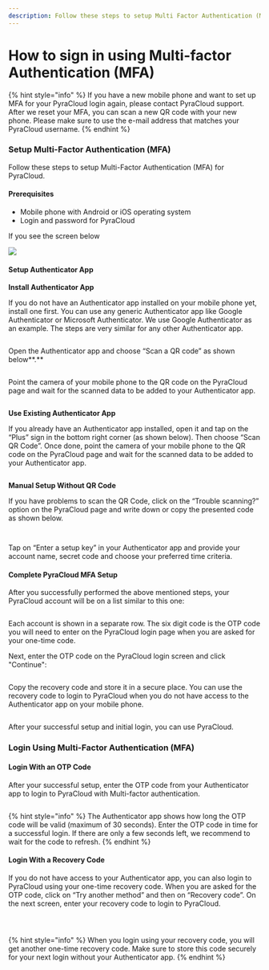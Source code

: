 ```yaml
---
description: Follow these steps to setup Multi Factor Authentication (MFA).
---
```


# How to sign in using Multi-factor Authentication (MFA)

{% hint style="info" %}
If you have a new mobile phone and want to set up MFA for your PyraCloud login again, please contact PyraCloud support. After we reset your MFA, you can scan a new QR code with your new phone. Please make sure to use the e-mail address that matches your PyraCloud username.
{% endhint %}

### Setup Multi-Factor Authentication (MFA)

Follow these steps to setup Multi-Factor Authentication (MFA) for PyraCloud.

#### **Prerequisites**

* Mobile phone with Android or iOS operating system
* Login and password for PyraCloud

If you see the screen below

![](<../../.gitbook/assets/image (7).png>)

#### Setup Authenticator App

**Install Authenticator App**

If you do not have an Authenticator app installed on your mobile phone yet, install one first. You can use any generic Authenticator app like Google Authenticator or Microsoft Authenticator. We use Google Authenticator as an example. The steps are very similar for any other Authenticator app.

<figure><img src="../../.gitbook/assets/image (2) (1).png" alt=""><figcaption></figcaption></figure>

Open the Authenticator app and choose “Scan a QR code” as shown below**.**

<figure><img src="../../.gitbook/assets/image (3) (1).png" alt=""><figcaption></figcaption></figure>

Point the camera of your mobile phone to the QR code on the PyraCloud page and wait for the scanned data to be added to your Authenticator app.

<figure><img src="../../.gitbook/assets/image (4) (1).png" alt=""><figcaption></figcaption></figure>

**Use Existing Authenticator App**

If you already have an Authenticator app installed, open it and tap on the “Plus” sign in the bottom right corner (as shown below). Then choose “Scan QR Code”. Once done, point the camera of your mobile phone to the QR code on the PyraCloud page and wait for the scanned data to be added to your Authenticator app.

<figure><img src="../../.gitbook/assets/image (5) (1).png" alt=""><figcaption></figcaption></figure>

**Manual Setup Without QR Code**

If you have problems to scan the QR Code, click on the “Trouble scanning?” option on the PyraCloud page and write down or copy the presented code as shown below.

<figure><img src="../../.gitbook/assets/image (6) (1).png" alt=""><figcaption></figcaption></figure>

<figure><img src="../../.gitbook/assets/image (7) (1).png" alt=""><figcaption></figcaption></figure>

Tap on “Enter a setup key” in your Authenticator app and provide your account name, secret code and choose your preferred time criteria.

#### Complete PyraCloud MFA Setup

After you successfully performed the above mentioned steps, your PyraCloud account will be on a list similar to this one:

<figure><img src="../../.gitbook/assets/image (8).png" alt=""><figcaption></figcaption></figure>

Each account is shown in a separate row. The six digit code is the OTP code you will need to enter on the PyraCloud login page when you are asked for your one-time code.

Next, enter the OTP code on the PyraCloud login screen and click "Continue":

<figure><img src="../../.gitbook/assets/image (9).png" alt=""><figcaption></figcaption></figure>

Copy the recovery code and store it in a secure place. You can use the recovery code to login to PyraCloud when you do not have access to the Authenticator app on your mobile phone.

<figure><img src="../../.gitbook/assets/image (11).png" alt=""><figcaption></figcaption></figure>

After your successful setup and initial login, you can use PyraCloud.

### Login Using Multi-Factor Authentication (MFA)

#### Login With an OTP Code

After your successful setup, enter the OTP code from your Authenticator app to login to PyraCloud with Multi-factor authentication.

<figure><img src="../../.gitbook/assets/image (12).png" alt=""><figcaption></figcaption></figure>

{% hint style="info" %}
The Authenticator app shows how long the OTP code will be valid (maximum of 30 seconds). Enter the OTP code in time for a successful login. If there are only a few seconds left, we recommend to wait for the code to refresh.
{% endhint %}

#### Login With a Recovery Code

If you do not have access to your Authenticator app, you can also login to PyraCloud using your one-time recovery code. When you are asked for the OTP code, click on “Try another method” and then on “Recovery code”. On the next screen, enter your recovery code to login to PyraCloud.

<figure><img src="../../.gitbook/assets/image (13).png" alt=""><figcaption></figcaption></figure>

<figure><img src="../../.gitbook/assets/image (15).png" alt=""><figcaption></figcaption></figure>

<figure><img src="../../.gitbook/assets/image (16).png" alt=""><figcaption></figcaption></figure>

{% hint style="info" %}
When you login using your recovery code, you will get another one-time recovery code. Make sure to store this code securely for your next login without your Authenticator app.
{% endhint %}

<figure><img src="../../.gitbook/assets/image (17).png" alt=""><figcaption></figcaption></figure>
